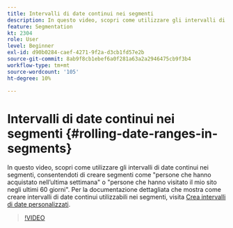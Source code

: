 ```yaml
---
title: Intervalli di date continui nei segmenti
description: In questo video, scopri come utilizzare gli intervalli di date continui nei segmenti, consentendoti di creare segmenti come "persone che hanno acquistato nell’ultima settimana" o "persone che hanno visitato il mio sito negli ultimi 60 giorni".
feature: Segmentation
kt: 2304
role: User
level: Beginner
exl-id: d90b0284-caef-4271-9f2a-d3cb1fd57e2b
source-git-commit: 8ab9f8cb1ebef6a0f281a63a2a2946475cb9f3b4
workflow-type: tm+mt
source-wordcount: '105'
ht-degree: 10%

---
```


# Intervalli di date continui nei segmenti {#rolling-date-ranges-in-segments}

In questo video, scopri come utilizzare gli intervalli di date continui nei segmenti, consentendoti di creare segmenti come &quot;persone che hanno acquistato nell’ultima settimana&quot; o &quot;persone che hanno visitato il mio sito negli ultimi 60 giorni&quot;. Per la documentazione dettagliata che mostra come creare intervalli di date continui utilizzabili nei segmenti, visita [Crea intervalli di date personalizzati](https://experienceleague.adobe.com/docs/analytics/analyze/analysis-workspace/components/calendar-date-ranges/custom-date-ranges.html?lang=it).

>[!VIDEO](https://video.tv.adobe.com/v/25403/?quality=12&learn=on)
